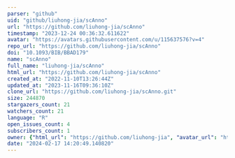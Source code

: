 ```yaml
---
parser: "github"
uid: "github/liuhong-jia/scAnno"
url: "https://github.com/liuhong-jia/scAnno"
timestamp: "2023-12-24 00:36:32.611622"
avatar: "https://avatars.githubusercontent.com/u/115637576?v=4"
repo_url: "https://github.com/liuhong-jia/scAnno"
doi: "10.1093/BIB/BBAD179"
name: "scAnno"
full_name: "liuhong-jia/scAnno"
html_url: "https://github.com/liuhong-jia/scAnno"
created_at: "2022-11-10T13:26:44Z"
updated_at: "2023-11-16T09:36:10Z"
clone_url: "https://github.com/liuhong-jia/scAnno.git"
size: 244870
stargazers_count: 21
watchers_count: 21
language: "R"
open_issues_count: 4
subscribers_count: 1
owner: {"html_url": "https://github.com/liuhong-jia", "avatar_url": "https://avatars.githubusercontent.com/u/115637576?v=4", "login": "liuhong-jia", "type": "User"}
date: "2024-02-17 14:20:49.140820"
---
```

